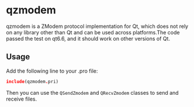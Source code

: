 # qzmodem

qzmodem is a ZModem protocol implementation for Qt, which does not rely on any library other than Qt and can be used across platforms.The code passed the test on qt6.6, and it should work on other versions of Qt.

## Usage

Add the following line to your .pro file:

```pro
include(qzmodem.pri)
```

Then you can use the `QSendZmodem` and `QRecvZmodem` classes to send and receive files.
